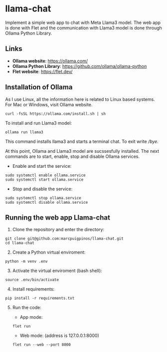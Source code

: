 # llama-chat

Implement a simple web app to chat with Meta Llama3 model. The web app is done with Flet and the communication with Llama3 model is done through Ollama Python Library. 

## Links

* **Ollama website**: https://ollama.com/
* **Ollama Python Library**: https://github.com/ollama/ollama-python
* **Flet website**: https://flet.dev/

## Installation of Ollama

As I use Linux, all the information here is related to Linux based systems. For Mac or Windows, visit Ollama website.

```console
curl -fsSL https://ollama.com/install.sh | sh
```

To install and run Llama3 model:

```console
ollama run llama3
```

This command installs llama3 and starts a terminal chat. To exit write */bye*. 

At this point, Ollama and Llama3 model are sucssesfully installed. The next commands are to start, enable, stop and disable Ollama services.

* Enable and start the service:

```console
sudo systemctl enable ollama.service
sudo systemctl start ollama.service
```

* Stop and disable the service:

```console
sudo systemctl stop ollama.service
sudo systemctl disable ollama.service
```

## Running the web app Llama-chat

1. Clone the repository and enter the directory:

```console
git clone git@github.com:marcpuigpinos/llama-chat.git
cd llama-chat
```

2. Create a Python virtual enviroment:

```console
python -m venv .env
```

3. Activate the virtual enviroment (bash shell):

```console
source .env/bin/activate
```

4. Install requirements:

```console
pip install -r requirements.txt
```

5. Run the code:

    - App mode:

    ```console
    flet run
    ```

    - Web mode: (address is 127.0.0.1:8000)
    
    ```console
    flet run --web --port 8000
    ```
